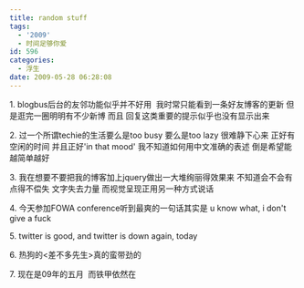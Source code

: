```yaml
---
title: random stuff
tags:
  - '2009'
  - 时间足够你爱
id: 596
categories:
  - 浮生
date: 2009-05-28 06:28:08
---
```


1\. blogbus后台的友邻功能似乎并不好用&nbsp; 我时常只能看到一条好友博客的更新 但是逛完一圈明明有不少新博 而且 回复这类重要的提示似乎也没有显示出来

2\. 过一个所谓techie的生活要么是too busy 要么是too lazy 很难静下心来 正好有空闲的时间 并且正好'in that mood' 我不知道如何用中文准确的表述 倒是希望能越简单越好

3\. 我在想要不要把我的博客加上jquery做出一大堆绚丽得效果来 不知道会不会有点得不偿失 文字失去力量 而视觉呈现正用另一种方式说话

4\. 今天参加FOWA conference听到最爽的一句话其实是 u know what, i don't give a fuck

5\. twitter is good, and twitter is down again, today

6\. 热狗的&lt;差不多先生&gt;真的蛮带劲的

7\. 现在是09年的五月&nbsp; 而铁甲依然在